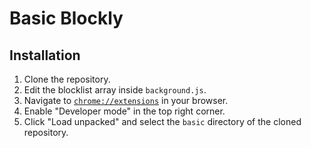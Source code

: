 # Basic Blockly

## Installation

1. Clone the repository.
1. Edit the blocklist array inside `background.js`.
1. Navigate to [`chrome://extensions`](chrome://extensions) in your browser.
1. Enable "Developer mode" in the top right corner.
1. Click "Load unpacked" and select the `basic` directory of the cloned repository.